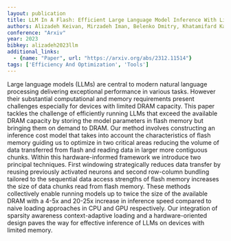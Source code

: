```yaml
---
layout: publication
title: LLM In A Flash: Efficient Large Language Model Inference With Limited Memory
authors: Alizadeh Keivan, Mirzadeh Iman, Belenko Dmitry, Khatamifard Karen, Cho Minsik, Del Mundo Carlo C, Rastegari Mohammad, Farajtabar Mehrdad
conference: "Arxiv"
year: 2023
bibkey: alizadeh2023llm
additional_links:
  - {name: "Paper", url: "https://arxiv.org/abs/2312.11514"}
tags: ['Efficiency And Optimization', 'Tools']
---
```

Large language models (LLMs) are central to modern natural language processing delivering exceptional performance in various tasks. However their substantial computational and memory requirements present challenges especially for devices with limited DRAM capacity. This paper tackles the challenge of efficiently running LLMs that exceed the available DRAM capacity by storing the model parameters in flash memory but bringing them on demand to DRAM. Our method involves constructing an inference cost model that takes into account the characteristics of flash memory guiding us to optimize in two critical areas reducing the volume of data transferred from flash and reading data in larger more contiguous chunks. Within this hardware-informed framework we introduce two principal techniques. First windowing strategically reduces data transfer by reusing previously activated neurons and second row-column bundling tailored to the sequential data access strengths of flash memory increases the size of data chunks read from flash memory. These methods collectively enable running models up to twice the size of the available DRAM with a 4-5x and 20-25x increase in inference speed compared to naive loading approaches in CPU and GPU respectively. Our integration of sparsity awareness context-adaptive loading and a hardware-oriented design paves the way for effective inference of LLMs on devices with limited memory.
